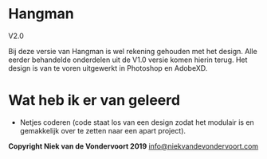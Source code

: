 # Hangman

V2.0

Bij deze versie van Hangman is wel rekening gehouden met het design. Alle eerder behandelde onderdelen uit de V1.0 versie komen hierin terug. Het design is van te voren uitgewerkt in Photoshop en AdobeXD.

# Wat heb ik er van geleerd
  - Netjes coderen (code staat los van een design zodat het modulair is en gemakkelijk over te zetten naar een apart project).

**Copyright Niek van de Vondervoort 2019**
info@niekvandevondervoort.com
